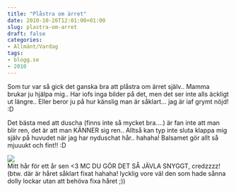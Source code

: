 ```yaml
---
title: "Plåstra om ärret"
date: 2010-10-26T12:01:00+01:00
slug: plastra-om-arret
draft: false
categories:
- Allmänt/Vardag
tags:
- blogg.se
- 2010
---
```

Som tur var så gick det ganska bra att plåstra om ärret själv.. Mamma brukar ju hjälpa mig.. Har iofs inga bilder på det, men det ser inte alls äckligt ut längre.. Eller beror ju på hur känslig man är såklart... jag är iaf grymt nöjd! :D  
  
Det bästa med att duscha (finns inte så mycket bra....) är fan inte att man blir ren, det är att man KÄNNER sig ren.. Alltså kan typ inte sluta klappa mig själv på huvudet när jag har nyduschat hår.. hahaha! Balsamet gör allt så mjuuukt och fint!! :D  
  
![](/assets/images/blogg.se/dsc02071_114002538.jpg)  
Mitt hår för ett år sen <3 MC DU GÖR DET SÅ JÄVLA SNYGGT, credzzzz! (btw. där är håret såklart fixat hahaha! lycklig vore väl den som hade sånna dolly lockar utan att behöva fixa håret ;))